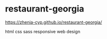 # restaurant-georgia

https://zhenia-cyp.github.io/restaurant-georgia/

html css sass responsive web design
